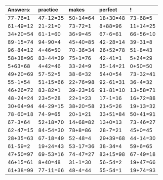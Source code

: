 | Answers: | practice | makes | perfect | ! |
| :--- | :--- | :--- | :--- | :--- |
| 77-76=1 | 47-12=35 | 50+14=64 | 18+30=48 | 73-68=5 | 
| 61-49=12 | 21-21=0 | 73-72=1 | 8+88=96 | 11+14=25 | 
| 34+20=54 | 61-1=60 | 36+9=45 | 67-6=61 | 66-56=10 | 
| 89-15=74 | 94-90=4 | 45+40=85 | 42-28=14 | 39-31=8 | 
| 96-84=12 | 4+46=50 | 70-36=34 | 26+52=78 | 51-8=43 | 
| 58+38=96 | 83-44=39 | 75+1=76 | 42-41=1 | 5+24=29 | 
| 5+63=68 | 4+42=46 | 33-24=9 | 35-14=21 | 0+50=50 | 
| 49+20=69 | 57-52=5 | 38-6=32 | 54+0=54 | 73-32=41 | 
| 55-1=54 | 51+15=66 | 22+76=98 | 92-61=31 | 36-4=32 | 
| 46+26=72 | 83-82=1 | 39-23=16 | 91-81=10 | 13+58=71 | 
| 48-24=24 | 23+5=28 | 22+1=23 | 17-1=16 | 16+72=88 | 
| 30+64=94 | 44-29=15 | 38+20=58 | 21+5=26 | 19+13=32 | 
| 78-60=18 | 74-9=65 | 20+1=21 | 33+51=84 | 50+41=91 | 
| 67-3=64 | 52+18=70 | 14+68=82 | 13+0=13 | 73-46=27 | 
| 62-47=15 | 84-54=30 | 78+8=86 | 28-7=21 | 45+0=45 | 
| 28+35=63 | 67-18=49 | 52-48=4 | 29+39=68 | 44-14=30 | 
| 61-59=2 | 19+24=43 | 53-17=36 | 38-34=4 | 59+6=65 | 
| 47+50=97 | 69-53=16 | 74-47=27 | 83+15=98 | 67-49=18 | 
| 46+15=61 | 8+40=48 | 31-1=30 | 56-54=2 | 19+47=66 | 
| 61+38=99 | 77-11=66 | 48-4=44 | 55-54=1 | 19+74=93 | 
